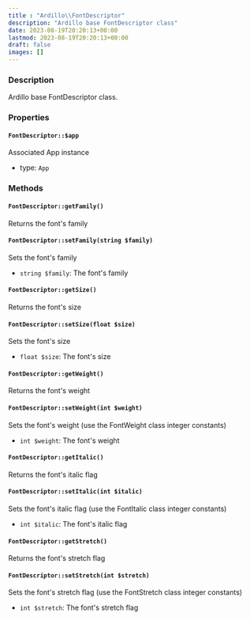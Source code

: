 ```yaml
---
title : "Ardillo\\FontDescriptor"
description: "Ardillo base FontDescriptor class"
date: 2023-08-19T20:20:13+00:00
lastmod: 2023-08-19T20:20:13+00:00
draft: false
images: []
---
```

### Description

Ardillo base FontDescriptor class.

### Properties

#### `FontDescriptor::$app`

Associated App instance

 * type: `App`



### Methods

#### `FontDescriptor::getFamily()`

Returns the font's family



#### `FontDescriptor::setFamily(string $family)`

Sets the font's family

 * `string $family`: The font's family


#### `FontDescriptor::getSize()`

Returns the font's size



#### `FontDescriptor::setSize(float $size)`

Sets the font's size

 * `float $size`: The font's size


#### `FontDescriptor::getWeight()`

Returns the font's weight



#### `FontDescriptor::setWeight(int $weight)`

Sets the font's weight (use the FontWeight class integer constants)

 * `int $weight`: The font's weight


#### `FontDescriptor::getItalic()`

Returns the font's italic flag



#### `FontDescriptor::setItalic(int $italic)`

Sets the font's italic flag (use the FontItalic class integer constants)

 * `int $italic`: The font's italic flag


#### `FontDescriptor::getStretch()`

Returns the font's stretch flag



#### `FontDescriptor::setStretch(int $stretch)`

Sets the font's stretch flag (use the FontStretch class integer constants)

 * `int $stretch`: The font's stretch flag


